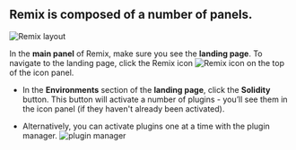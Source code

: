 ## Remix is composed of a number of panels.

![Remix layout](https://github.com/ethereum/remix-workshops/blob/master/Basics/1_Interface_Introduction/images/a-layout1c.png?raw=true "Remix layout")

In the **main panel** of Remix, make sure you see the **landing page**.  To navigate to the landing page, click the Remix icon ![Remix icon](https://github.com/ethereum/remix-workshops/blob/master/Basics/1_Interface_Introduction/images/remix-logo.png?raw=true "Remix icon") on the top of the icon panel.

- In the **Environments** section of the **landing page**, click the **Solidity** button.  This button will activate a number of plugins - you’ll see them in the icon panel (if they haven't already been activated).

- Alternatively, you can activate plugins one at a time with the plugin manager. ![plugin manager](https://github.com/ethereum/remix-workshops/blob/master/Basics/1_Interface_Introduction/images/plugin1.png?raw=true "plugin manager icon")
